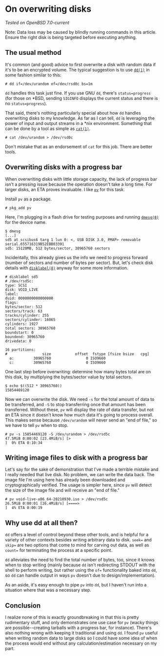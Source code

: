 # On overwriting disks

*Tested on OpenBSD 7.0-current*

Note: Data loss may be caused by blindly running commands in this
article. Ensure the right disk is being targeted before executing
anything.

## The usual method

It's common (and good) advice to first overwrite a disk with random data
if it's to be an encrypted volume. The typical suggestion is to use
[`dd(1)`](https://man.openbsd.org/dd) in some fashion similar to this:

```
# dd if=/dev/urandom of=/dev/rsd0c bs=1m
```

`dd` handles this task just fine. If you use GNU `dd`, there's
`status=progress` (for those on *BSD, sending `SIGINFO` displays the
current status and there is no `status=progress`).

That said, there's nothing particularly special about how `dd` handles
overwriting disks to my knowledge. As far as I can tell, `dd` is
leveraging the power of input and output streams in a *nix environment.
Something that can be done by a tool as simple as
[`cat(1)`](https://man.openbsd.org/cat).

```
# cat /dev/urandom > /dev/rsd0c
```

Don't mistake that as an endorsement of `cat` for this job. There are
better tools.

## Overwriting disks with a progress bar

When overwriting disks with little storage capacity, the lack of
progress bar isn't a pressing issue because the operation doesn't take a
long time. For larger disks, an ETA proves invaluable. I like
[`pv`](http://ivarch.com/programs/pv.shtml) for this task.

Install `pv` as a package.

```
# pkg_add pv
```

Here, I'm plugging in a flash drive for testing purposes and running
[`dmesg(8)`](https://man.openbsd.org/dmesg) for the device name.

```
$ dmesg
[...]
sd5 at scsibus6 targ 1 lun 0: <, USB DISK 3.0, PMAP> removable serial.655716319B52EBB03391
sd5: 15120MB, 512 bytes/sector, 30965760 sectors
```

Incidentally, this already gives us the info we need to progress forward
(number of sectors and number of bytes per sector). But, let's check disk
details with [`disklabel(8)`](https://man.openbsd.org/disklabel) anyway
for some more information.

```
# disklabel sd5
# /dev/rsd5c:
type: SCSI
disk: VOID_LIVE
label:
duid: 0000000000000000
flags:
bytes/sector: 512
sectors/track: 63
tracks/cylinder: 255
sectors/cylinder: 16065
cylinders: 1927
total sectors: 30965760
boundstart: 0
boundend: 30965760
drivedata: 0

16 partitions:
#                size           offset  fstype [fsize bsize   cpg]
  a:         30965760                0 ISO9660
  c:         30965760                0 ISO9660
```

One last step before overwriting: determine how many bytes total are on
this disk, by multiplying the bytes/sector value by total sectors.

```
$ echo $((512 * 30965760))
15854469120
```

Now we can overwrite the disk. We need `-s` for the total amount of data
to be transferred, and `-S` to stop transferring once that amount has
been transferred. Without these, `pv` will display the rate of data
transfer, but not an ETA since it doesn't know how much data it's going
to process overall. This makes sense because `/dev/urandom` will never send an "end
of file," so we have to tell `pv` when to stop.

```
# pv -s 15854469120 -S /dev/urandom > /dev/rsd5c
47.5MiB 0:00:02 [23.4MiB/s] [>                                                                                                                                              ]  0% ETA 0:10:34
```

## Writing image files to disk with a progress bar

Let's say for the sake of demonstration that I've made a terrible
mistake and I really needed that live disk. No problem, we can write the
data back. The image file I'm using here has already been downloaded
and cryptographically verified. The usage is simpler here, since `pv`
will detect the size of the image file and will receive an "end of
file."

```
# pv void-live-x86_64-20210930.iso > /dev/rsd5c
26.5MiB 0:00:01 [26.4MiB/s] [====>                                                                                                                                          ]  4% ETA 0:00:19
```

## Why use dd at all then?

`dd` offers a level of control beyond these other tools, and is helpful
for a variety of other contexts besides writing arbitrary data to disk.
`seek=` and `skip=` are two options that come to mind for carving out
data, as well as `count=` for terminating the process at a specific
point.

`dd` alleviates the need to find the total number of bytes, too, since
it knows when to stop writing (mainly because `dd` isn't redirecting
STDOUT with the shell to perform writing, but rather using the `of=`
functionality baked into `dd`, so `dd` can handle output in ways `pv`
doesn't due to design/implementation).

As an aside, it's easy enough to pipe `pv` into `dd`, but I haven't run
into a situation where that was a necessary step.

## Conclusion

I realize none of this is exactly groundbreaking in that this is pretty
rudimentary stuff, and only demonstrates one use case for `pv` (wacky
things are possible--creating tarballs with a progress bar, for
instance). There's also nothing wrong with keeping it traditional and
using `dd`. I found `pv` useful when writing random data to large disks
so I could have some idea of when the process would end without any
calculation/estimation necessary on my part.
